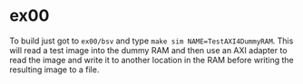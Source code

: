 # ex00

To build just got to `ex00/bsv` and type `make sim NAME=TestAXI4DummyRAM`. This will read a test image 
into the dummy RAM and then use an AXI adapter to read the image and write it to another location in the RAM before writing the resulting image to a file.